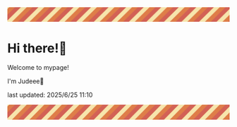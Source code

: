 <!-- Header image -->
<img src="./pokemon/pokemon_23.png" width="1000">

# Hi there!👋

Welcome to mypage!

I'm Judeee🐷

last updated: 2025/6/25 11:10

<!-- Footer image -->
<img src="./pokemon/pokemon_23.png" width="1000">
